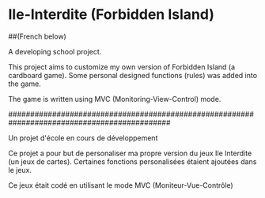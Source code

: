 # Ile-Interdite (Forbidden Island)

##(French below)

A developing school project.

This project aims to customize my own version of Forbidden Island (a cardboard game). Some personal designed functions (rules) was added into the game. 

The game is written using MVC (Monitoring-View-Control) mode. 

#############################################################################################

Un projet d'école en cours de développement

Ce projet a pour but de personaliser ma propre version du jeux Ile Interdite (un jeux de cartes). Certaines fonctions personalisées étaient ajoutées dans le jeux.

Ce jeux était codé en utilisant le mode MVC (Moniteur-Vue-Contrôle)
